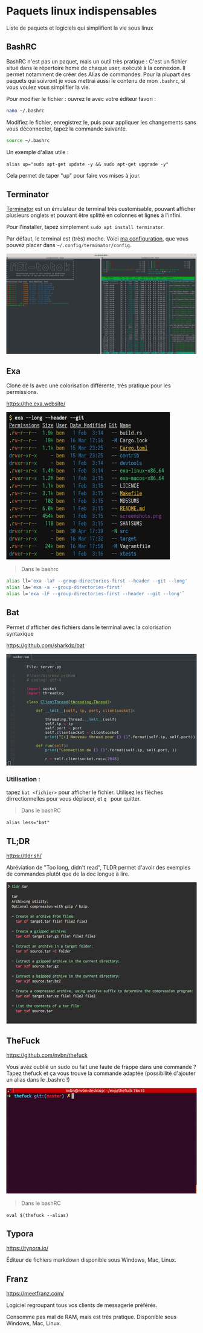 # Paquets linux indispensables

Liste de paquets et logiciels qui simplifient la vie sous linux



## BashRC

BashRC n'est pas un paquet, mais un outil très pratique : C'est un fichier situé dans le répertoire home de chaque user, exécuté à la connexion. Il permet notamment de créer des Alias de commandes.
Pour la plupart des paquets qui suivront je vous mettrai aussi le contenu de mon `.bashrc`, si vous voulez vous simplifier la vie.

Pour modifier le fichier : ouvrez le avec votre éditeur favori : 

```bash
nano ~/.bashrc
```

Modifiez le fichier, enregistrez le, puis pour appliquer les changements sans vous déconnecter, tapez la commande suivante.

```bash
source ~/.bashrc
```



Un exemple d'alias utile : 

`alias up="sudo apt-get update -y && sudo apt-get upgrade -y"`

Cela permet de taper "up" pour faire vos mises à jour.



## Terminator

[Terminator](https://doc.ubuntu-fr.org/terminator) est un émulateur de terminal très customisable, pouvant afficher plusieurs onglets et pouvant être splitté en colonnes et lignes à l'infini.

Pour l'installer, tapez simplement  `sudo apt install terminator`.

Par défaut, le terminal est (très) moche. Voici [ma configuration](./config_terminator), que vous pouvez placer dans `~/.config/terminator/config`.

![terminator](./terminator.png)

## Exa

Clone de ls avec une colorisation différente, très pratique pour les permissions.

https://the.exa.website/

![./exa.jpg](./exa.jpg)



> Dans le bashrc
```bash
alias ll='exa -laF --group-directories-first --header --git --long'
alias la='exa -a --group-directories-first'
alias l='exa -lF --group-directories-first --header --git --long'`
```


## Bat

Permet d'afficher des fichiers dans le terminal avec la colorisation syntaxique

https://github.com/sharkdp/bat

![./exa.jpg](./bat.jpg)

### Utilisation : 

tapez `bat <fichier>` pour afficher le fichier. Utilisez les flèches dirrectionnelles pour vous déplacer, et `q ` pour quitter.



>  Dans le bashRC

`alias less="bat"`



## TL;DR

https://tldr.sh/

Abréviation de "Too long, didn't read", TLDR permet d'avoir des exemples de commandes plutôt que de la doc longue à lire.

![./tldr.png](./tldr.png)



## TheFuck

https://github.com/nvbn/thefuck

Vous avez oublié un sudo ou fait une faute de frappe dans une commande ? Tapez thefuck et ça vous trouve la commande adaptée (possibilité d'ajouter un alias dans le .bashrc !)

![./thefuck.gif](./thefuck.gif)

> Dans le bashRC

`eval $(thefuck --alias)`



## Typora

https://typora.io/

Éditeur de fichiers markdown disponible sous Windows, Mac, Linux.



## Franz

https://meetfranz.com/

Logiciel regroupant tous vos clients de messagerie préférés.

Consomme pas mal de RAM, mais est très pratique. Disponible sous Windows, Mac, Linux.

